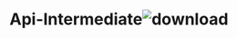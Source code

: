 # Api-Intermediate![download](https://user-images.githubusercontent.com/107037555/199206807-d625209e-baa6-4a31-ad03-69a457a6664b.png)
